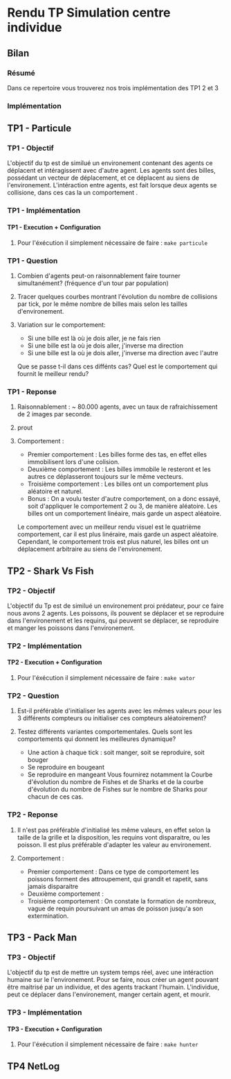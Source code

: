 # Rendu TP Simulation centre individue

## Bilan

### Résumé

Dans ce repertoire vous trouverez nos trois implémentation des TP1 2 et 3

### Implémentation

### 

## TP1 - Particule

### TP1 - Objectif

L'objectif du tp est de similué un environement contenant des agents ce déplacent et intéragissent avec d'autre agent.
Les agents sont des billes, possédant un vecteur de déplacement, et ce déplacent au siens de l'environement.
L'intéraction entre agents, est fait lorsque deux agents se collisione, dans ces cas la un comportement .  

### TP1 - Implémentation

#### TP1 - Execution + Configuration

1. Pour l'éxécution il simplement nécessaire de faire :
    ```make particule```

### TP1 - Question

1. Combien d'agents peut-on raisonnablement faire tourner simultanément? (fréquence d'un tour par population)

2. Tracer quelques courbes montrant l'évolution du nombre de collisions par tick, por le même nombre de billes
    mais selon les tailles d'environement.

3. Variation sur le comportement:
    * Si une bille est là où je dois aller, je ne fais rien
    * Si une bille est la où je dois aller, j'inverse ma direction
    * Si une bille est la où je dois aller, j'inverse ma direction avec l'autre

    Que se passe t-il dans ces diffénts cas? Quel est le comportement qui fournit le meilleur rendu?

### TP1 - Reponse

1. Raisonnablement : ~ 80.000 agents, avec un taux de rafraichissement de 2 images par seconde.

2. prout

3. Comportement :
    * Premier comportement : Les billes forme des tas, en effet elles immobilisent lors d'une colision.
    * Deuxième comportement : Les billes immobile le resteront et les autres ce déplasseront toujours sur le même vecteurs.
    * Troisième comportement : Les billes ont un comportement plus aléatoire et naturel.
    * Bonus : 
        On a voulu tester d'autre comportement, on a donc essayé, soit d'appliquer le comportement 2 ou 3, de manière aléatoire.
        Les billes ont un comportement linéaire, mais garde un aspect aléatoire.

    Le comportement avec un meilleur rendu visuel est le quatrième comportement, car il est plus linéraire, mais garde un aspect aléatoire.
    Cependant, le comportement trois est plus naturel, les billes ont un déplacement arbitraire au siens de l'environement.

## TP2 - Shark Vs Fish

### TP2 - Objectif

L'objectif du Tp est de similué un environement proi prédateur, pour ce faire nous avons 2 agents.
Les poissons, ils pouvent se déplacer et se reproduire dans l'environement et les requins, qui
peuvent se déplacer, se reproduire et manger les poissons dans l'environement.

### TP2 - Implémentation

#### TP2 - Execution + Configuration

1. Pour l'éxécution il simplement nécessaire de faire :
    ```make wator```

### TP2 - Question

1. Est-il préférable d'initialiser les agents avec les mêmes valeurs pour les 3 différents compteurs
    ou initialiser ces compteurs aléatoirement?

2. Testez différents variantes comportementales. Quels sont les comportements qui donnent les
    meilleures dynamique?
    * Une action à chaque tick : soit manger, soit se reproduire, soit bouger
    * Se reproduire en bougeant
    * Se reproduire en mangeant
    Vous fournirez notamment la Courbe d'évolution du nombre de Fishes et de Sharks et de la courbe
    d'évolution du nombre de Fishes sur le nombre de Sharks pour chacun de ces cas.

### TP2 - Reponse

1. Il n'est pas préférable d'initialisé les même valeurs, en effet selon la taille de la grille et la disposition, les requins
    vont disparaitre, ou les poisson.
    Il est plus préférable d'adapter les valeur au environement.

2. Comportement :
    * Premier comportement : Dans ce type de comportement les poissons forment des attroupement, qui grandit et rapetit, sans jamais disparaitre
    * Deuxième comportement : 
    * Troisième comportement : On constate la formation de nombreux, vague de requin poursuivant un amas de poisson jusqu'a son extermination.

## TP3 - Pack Man

### TP3 - Objectif

L'objectif du tp est de mettre un system temps réel, avec une intéraction humaine sur le l'environement.
Pour se faire, nous créer un agent pouvant être maitrisé par un individue, et des agents trackant l'humain.
L'individue, peut ce déplacer dans l'environement, manger certain agent, et mourir.

### TP3 - Implémentation

#### TP3 - Execution + Configuration

1. Pour l'éxécution il simplement nécessaire de faire :
    ```make hunter```

## TP4 NetLog